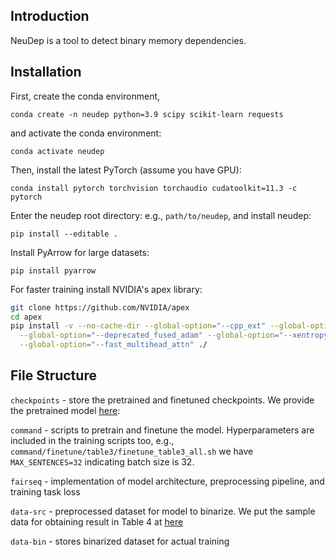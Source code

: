 ## Introduction

NeuDep is a tool to detect binary memory dependencies. 

## Installation
First, create the conda environment,

`conda create -n neudep python=3.9 scipy scikit-learn requests`

and activate the conda environment:

`conda activate neudep`

Then, install the latest PyTorch (assume you have GPU):

`conda install pytorch torchvision torchaudio cudatoolkit=11.3 -c pytorch`

Enter the neudep root directory: e.g., `path/to/neudep`, and install neudep:

`pip install --editable .`

Install PyArrow for large datasets: 

`pip install pyarrow`

For faster training install NVIDIA's apex library:

``` bash
git clone https://github.com/NVIDIA/apex
cd apex
pip install -v --no-cache-dir --global-option="--cpp_ext" --global-option="--cuda_ext" \
  --global-option="--deprecated_fused_adam" --global-option="--xentropy" \
  --global-option="--fast_multihead_attn" ./
```

## File Structure

`checkpoints` - store the pretrained and finetuned checkpoints. We provide the pretrained model [here](https://drive.google.com/drive/folders/1MdI_0q1hOgTfa0QKioWSrhVmsFWLYyZe?usp=sharing): 

`command` - scripts to pretrain and finetune the model. Hyperparameters are included in the training scripts too, e.g., `command/finetune/table3/finetune_table3_all.sh` we have `MAX_SENTENCES=32` indicating batch size is 32.

`fairseq` - implementation of model architecture, preprocessing pipeline, and training task loss

`data-src` - preprocessed dataset for model to binarize. We put the sample data for obtaining result in Table 4 at [here](https://drive.google.com/drive/folders/1xZt-SYyC0neSl7cKsP97d03AaLNjKZ72?usp=sharing)

`data-bin` - stores binarized dataset for actual training